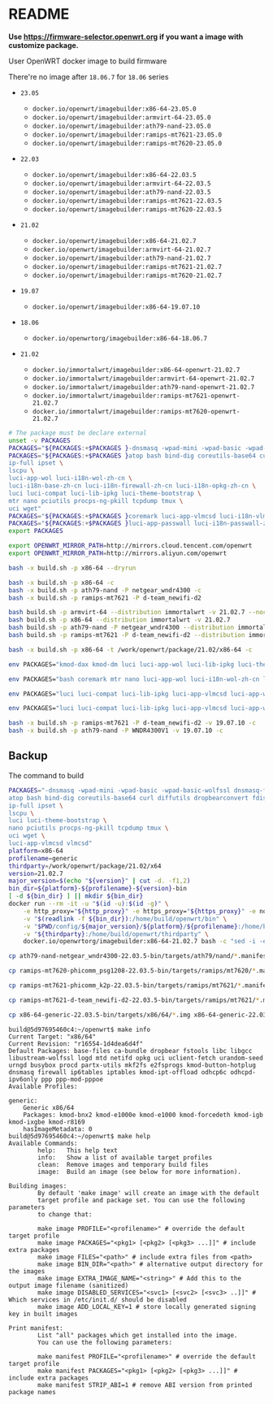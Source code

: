 # README

**Use <https://firmware-selector.openwrt.org> if you want a image with customize package.**

User OpenWRT docker image to build firmware

There're no image after `18.06.7` for `18.06` series

- `23.05`
  - `docker.io/openwrt/imagebuilder:x86-64-23.05.0`
  - `docker.io/openwrt/imagebuilder:armvirt-64-23.05.0`
  - `docker.io/openwrt/imagebuilder:ath79-nand-23.05.0`
  - `docker.io/openwrt/imagebuilder:ramips-mt7621-23.05.0`
  - `docker.io/openwrt/imagebuilder:ramips-mt7620-23.05.0`
- `22.03`
  - `docker.io/openwrt/imagebuilder:x86-64-22.03.5`
  - `docker.io/openwrt/imagebuilder:armvirt-64-22.03.5`
  - `docker.io/openwrt/imagebuilder:ath79-nand-22.03.5`
  - `docker.io/openwrt/imagebuilder:ramips-mt7621-22.03.5`
  - `docker.io/openwrt/imagebuilder:ramips-mt7620-22.03.5`
- `21.02`
  - `docker.io/openwrt/imagebuilder:x86-64-21.02.7`
  - `docker.io/openwrt/imagebuilder:armvirt-64-21.02.7`
  - `docker.io/openwrt/imagebuilder:ath79-nand-21.02.7`
  - `docker.io/openwrt/imagebuilder:ramips-mt7621-21.02.7`
  - `docker.io/openwrt/imagebuilder:ramips-mt7620-21.02.7`
- `19.07`
  - `docker.io/openwrt/imagebuilder:x86-64-19.07.10`
- `18.06`
  - `docker.io/openwrtorg/imagebuilder:x86-64-18.06.7`

- `21.02`
  - `docker.io/immortalwrt/imagebuilder:x86-64-openwrt-21.02.7`
  - `docker.io/immortalwrt/imagebuilder:armvirt-64-openwrt-21.02.7`
  - `docker.io/immortalwrt/imagebuilder:ath79-nand-openwrt-21.02.7`
  - `docker.io/immortalwrt/imagebuilder:ramips-mt7621-openwrt-21.02.7`
  - `docker.io/immortalwrt/imagebuilder:ramips-mt7620-openwrt-21.02.7`

```bash
# The package must be declare external
unset -v PACKAGES
PACKAGES="${PACKAGES:+$PACKAGES }-dnsmasq -wpad-mini -wpad-basic -wpad-basic-wolfssl -wpad-basic-mbedtls -wpad-openssl dnsmasq-full wpad"
PACKAGES="${PACKAGES:+$PACKAGES }atop bash bind-dig coreutils-base64 curl diffutils dropbearconvert fdisk file \
ip-full ipset \
lscpu \
luci-app-wol luci-i18n-wol-zh-cn \
luci-i18n-base-zh-cn luci-i18n-firewall-zh-cn luci-i18n-opkg-zh-cn \
luci luci-compat luci-lib-ipkg luci-theme-bootstrap \
mtr nano pciutils procps-ng-pkill tcpdump tmux \
uci wget"
PACKAGES="${PACKAGES:+$PACKAGES }coremark luci-app-vlmcsd luci-i18n-vlmcsd-zh-cn vlmcsd"
PACKAGES="${PACKAGES:+$PACKAGES }luci-app-passwall luci-i18n-passwall-zh-cn luci-app-ssr-plus"
export PACKAGES

export OPENWRT_MIRROR_PATH=http://mirrors.cloud.tencent.com/openwrt
export OPENWRT_MIRROR_PATH=http://mirrors.aliyun.com/openwrt

bash -x build.sh -p x86-64 --dryrun

bash -x build.sh -p x86-64 -c
bash -x build.sh -p ath79-nand -P netgear_wndr4300 -c
bash -x build.sh -p ramips-mt7621 -P d-team_newifi-d2

bash build.sh -p armvirt-64 --distribution immortalwrt -v 21.02.7 --nocustomize
bash build.sh -p x86-64 --distribution immortalwrt -v 21.02.7
bash build.sh -p ath79-nand -P netgear_wndr4300 --distribution immortalwrt -v 21.02.7
bash build.sh -p ramips-mt7621 -P d-team_newifi-d2 --distribution immortalwrt -v 21.02.7

bash -x build.sh -p x86-64 -t /work/openwrt/package/21.02/x86-64 -c

env PACKAGES="kmod-dax kmod-dm luci luci-app-wol luci-lib-ipkg luci-theme-bootstrap uci" bash -x build.sh -p x86-64 -c

env PACKAGES="bash coremark mtr nano luci-app-wol luci-i18n-wol-zh-cn luci-i18n-base-zh-cn luci-i18n-firewall-zh-cn luci-i18n-opkg-zh-cn luci luci-compat luci-lib-ipkg luci-theme-bootstrap luci-app-vlmcsd luci-i18n-vlmcsd-zh-cn vlmcsd" bash -x build.sh -p ramips-mt7621 -P phicomm_k2p -c

env PACKAGES="luci luci-compat luci-lib-ipkg luci-app-vlmcsd luci-app-wol luci-theme-bootstrap mtr vlmcsd" bash -x build.sh -p ramips-mt7620 -P phicomm_psg1208 -v 22.03.5

env PACKAGES="luci luci-compat luci-lib-ipkg luci-app-vlmcsd luci-app-wol luci-theme-bootstrap mtr vlmcsd" bash -x build.sh -p ramips-mt7620 -P phicomm_psg1218a -v 21.02.7 -c

bash -x build.sh -p ramips-mt7621 -P d-team_newifi-d2 -v 19.07.10 -c
bash -x build.sh -p ath79-nand -P WNDR4300V1 -v 19.07.10 -c
```

## Backup

The command to build

```bash
PACKAGES="-dnsmasq -wpad-mini -wpad-basic -wpad-basic-wolfssl dnsmasq-full wpad \
atop bash bind-dig coreutils-base64 curl diffutils dropbearconvert fdisk file \
ip-full ipset \
lscpu \
luci luci-theme-bootstrap \
nano pciutils procps-ng-pkill tcpdump tmux \
uci wget \
luci-app-vlmcsd vlmcsd"
platform=x86-64
profilename=generic
thirdparty=/work/openwrt/package/21.02/x64
version=21.02.7
major_version=$(echo "${version}" | cut -d. -f1,2)
bin_dir=${platform}-${profilename}-${version}-bin
[ -d ${bin_dir} ] || mkdir ${bin_dir}
docker run --rm -it -u "$(id -u):$(id -g)" \
    -e http_proxy="${http_proxy}" -e https_proxy="${https_proxy}" -e no_proxy="${no_proxy}" \
    -v "$(readlink -f ${bin_dir}):/home/build/openwrt/bin" \
    -v "$PWD/config/${major_version}/${platform}/${profilename}:/home/build/openwrt/custom" \
    -v "${thirdparty}:/home/build/openwrt/thirdparty" \
    docker.io/openwrtorg/imagebuilder:x86-64-21.02.7 bash -c "sed -i -e 's|https://downloads.openwrt.org|http://mirrors.ustc.edu.cn/openwrt|g' -e 's|http://downloads.openwrt.org|http://mirrors.ustc.edu.cn/openwrt|g' -e 's|# src custom file:///usr/src/openwrt/bin/x86/packages|src custom file:///home/build/openwrt/thirdparty|g' -e 's/^option check_signature$/# &/' repositories.conf; make image PROFILE=${profilename} PACKAGES='${PACKAGES}' FILES=/home/build/openwrt/custom"
```

```bash
cp ath79-nand-netgear_wndr4300-22.03.5-bin/targets/ath79/nand/*.manifest ath79-nand-netgear_wndr4300-22.03.5-bin/targets/ath79/nand/*.bin /work/openwrt/image/22.03/ath79-nand/

cp ramips-mt7620-phicomm_psg1208-22.03.5-bin/targets/ramips/mt7620/*.manifest ramips-mt7620-phicomm_psg1208-22.03.5-bin/targets/ramips/mt7620/*.bin /work/openwrt/image/22.03/ramips-mt7620/

cp ramips-mt7621-phicomm_k2p-22.03.5-bin/targets/ramips/mt7621/*.manifest ramips-mt7621-phicomm_k2p-22.03.5-bin/targets/ramips/mt7621/*.bin /work/openwrt/image/22.03/ramips-mt7621/

cp ramips-mt7621-d-team_newifi-d2-22.03.5-bin/targets/ramips/mt7621/*.manifest ramips-mt7621-d-team_newifi-d2-22.03.5-bin/targets/ramips/mt7621/*.bin /work/openwrt/image/22.03/ramips-mt7621/

cp x86-64-generic-22.03.5-bin/targets/x86/64/*.img x86-64-generic-22.03.5-bin/targets/x86/64/*.manifest /work/openwrt/image/22.03/x86-64/
```

```text
build@5d97695460c4:~/openwrt$ make info
Current Target: "x86/64"
Current Revision: "r16554-1d4dea6d4f"
Default Packages: base-files ca-bundle dropbear fstools libc libgcc libustream-wolfssl logd mtd netifd opkg uci uclient-fetch urandom-seed urngd busybox procd partx-utils mkf2fs e2fsprogs kmod-button-hotplug dnsmasq firewall ip6tables iptables kmod-ipt-offload odhcp6c odhcpd-ipv6only ppp ppp-mod-pppoe
Available Profiles:

generic:
    Generic x86/64
    Packages: kmod-bnx2 kmod-e1000e kmod-e1000 kmod-forcedeth kmod-igb kmod-ixgbe kmod-r8169
    hasImageMetadata: 0
build@5d97695460c4:~/openwrt$ make help
Available Commands:
        help:   This help text
        info:   Show a list of available target profiles
        clean:  Remove images and temporary build files
        image:  Build an image (see below for more information).

Building images:
        By default 'make image' will create an image with the default
        target profile and package set. You can use the following parameters
        to change that:

        make image PROFILE="<profilename>" # override the default target profile
        make image PACKAGES="<pkg1> [<pkg2> [<pkg3> ...]]" # include extra packages
        make image FILES="<path>" # include extra files from <path>
        make image BIN_DIR="<path>" # alternative output directory for the images
        make image EXTRA_IMAGE_NAME="<string>" # Add this to the output image filename (sanitized)
        make image DISABLED_SERVICES="<svc1> [<svc2> [<svc3> ..]]" # Which services in /etc/init.d/ should be disabled
        make image ADD_LOCAL_KEY=1 # store locally generated signing key in built images

Print manifest:
        List "all" packages which get installed into the image.
        You can use the following parameters:

        make manifest PROFILE="<profilename>" # override the default target profile
        make manifest PACKAGES="<pkg1> [<pkg2> [<pkg3> ...]]" # include extra packages
        make manifest STRIP_ABI=1 # remove ABI version from printed package names
```
